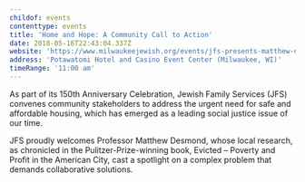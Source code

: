 ```yaml
---
childof: events
contenttype: events
title: 'Home and Hope: A Community Call to Action'
date: 2018-05-16T22:43:04.337Z
website: 'https://www.milwaukeejewish.org/events/jfs-presents-matthew-desmond-home-and-hope-a-community-call-to-action/'
address: 'Potawatomi Hotel and Casino Event Center (Milwaukee, WI)'
timeRange: '11:00 am'
---
```

As part of its 150th Anniversary Celebration, Jewish Family Services (JFS) convenes community stakeholders to address the urgent need for safe and affordable housing, which has emerged as a leading social justice issue of our time.

JFS proudly welcomes Professor Matthew Desmond, whose local research, as chronicled in the Pulitzer-Prize-winning book, <span class="ital">Evicted – Poverty and Profit in the American City</span>, cast a spotlight on a complex problem that demands collaborative solutions.